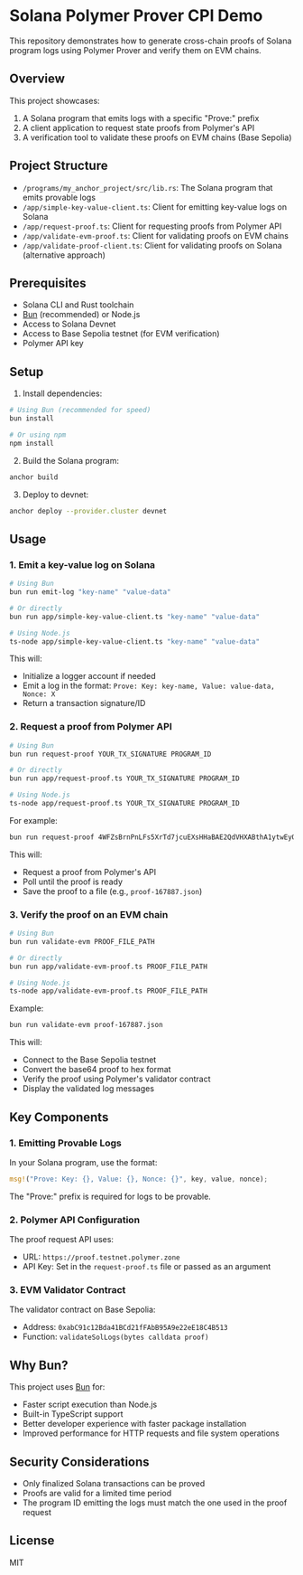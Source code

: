# Solana Polymer Prover CPI Demo

This repository demonstrates how to generate cross-chain proofs of Solana program logs using Polymer Prover and verify them on EVM chains.

## Overview

This project showcases:

1. A Solana program that emits logs with a specific "Prove:" prefix
2. A client application to request state proofs from Polymer's API
3. A verification tool to validate these proofs on EVM chains (Base Sepolia)

## Project Structure

- `/programs/my_anchor_project/src/lib.rs`: The Solana program that emits provable logs
- `/app/simple-key-value-client.ts`: Client for emitting key-value logs on Solana
- `/app/request-proof.ts`: Client for requesting proofs from Polymer API
- `/app/validate-evm-proof.ts`: Client for validating proofs on EVM chains
- `/app/validate-proof-client.ts`: Client for validating proofs on Solana (alternative approach)

## Prerequisites

- Solana CLI and Rust toolchain
- [Bun](https://bun.sh/) (recommended) or Node.js
- Access to Solana Devnet
- Access to Base Sepolia testnet (for EVM verification)
- Polymer API key

## Setup

1. Install dependencies:
```bash
# Using Bun (recommended for speed)
bun install

# Or using npm
npm install
```

2. Build the Solana program:
```bash
anchor build
```

3. Deploy to devnet:
```bash
anchor deploy --provider.cluster devnet
```

## Usage

### 1. Emit a key-value log on Solana

```bash
# Using Bun
bun run emit-log "key-name" "value-data"

# Or directly
bun run app/simple-key-value-client.ts "key-name" "value-data"

# Using Node.js
ts-node app/simple-key-value-client.ts "key-name" "value-data"
```

This will:
- Initialize a logger account if needed
- Emit a log in the format: `Prove: Key: key-name, Value: value-data, Nonce: X`
- Return a transaction signature/ID

### 2. Request a proof from Polymer API

```bash
# Using Bun
bun run request-proof YOUR_TX_SIGNATURE PROGRAM_ID

# Or directly
bun run app/request-proof.ts YOUR_TX_SIGNATURE PROGRAM_ID

# Using Node.js
ts-node app/request-proof.ts YOUR_TX_SIGNATURE PROGRAM_ID
```

For example:
```bash
bun run request-proof 4WFZsBrnPnLFs5XrTd7jcuEXsHHaBAE2QdVHXABthA1ytwEyQ3SqW4z3kH5GZxBCNbMk23eigcx456NN28HGKe8z J8T7Dg51zWifVfd4H4G61AaVtmW7GqegHx3h7a59hKSa
```

This will:
- Request a proof from Polymer's API
- Poll until the proof is ready
- Save the proof to a file (e.g., `proof-167887.json`)

### 3. Verify the proof on an EVM chain

```bash
# Using Bun
bun run validate-evm PROOF_FILE_PATH

# Or directly
bun run app/validate-evm-proof.ts PROOF_FILE_PATH

# Using Node.js
ts-node app/validate-evm-proof.ts PROOF_FILE_PATH
```

Example:
```bash
bun run validate-evm proof-167887.json
```

This will:
- Connect to the Base Sepolia testnet
- Convert the base64 proof to hex format
- Verify the proof using Polymer's validator contract
- Display the validated log messages

## Key Components

### 1. Emitting Provable Logs

In your Solana program, use the format:
```rust
msg!("Prove: Key: {}, Value: {}, Nonce: {}", key, value, nonce);
```

The "Prove:" prefix is required for logs to be provable.

### 2. Polymer API Configuration

The proof request API uses:
- URL: `https://proof.testnet.polymer.zone`
- API Key: Set in the `request-proof.ts` file or passed as an argument

### 3. EVM Validator Contract

The validator contract on Base Sepolia:
- Address: `0xabC91c12Bda41BCd21fFAbB95A9e22eE18C4B513`
- Function: `validateSolLogs(bytes calldata proof)`

## Why Bun?

This project uses [Bun](https://bun.sh/) for:
- Faster script execution than Node.js
- Built-in TypeScript support
- Better developer experience with faster package installation
- Improved performance for HTTP requests and file system operations

## Security Considerations

- Only finalized Solana transactions can be proved
- Proofs are valid for a limited time period
- The program ID emitting the logs must match the one used in the proof request

## License

MIT

